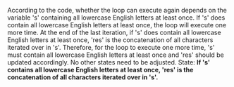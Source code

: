 According to the code, whether the loop can execute again depends on the variable 's' containing all lowercase English letters at least once. If 's' does contain all lowercase English letters at least once, the loop will execute one more time. At the end of the last iteration, if 's' does contain all lowercase English letters at least once, 'res' is the concatenation of all characters iterated over in 's'. Therefore, for the loop to execute one more time, 's' must contain all lowercase English letters at least once and 'res' should be updated accordingly. No other states need to be adjusted.
State: **If 's' contains all lowercase English letters at least once, 'res' is the concatenation of all characters iterated over in 's'.**